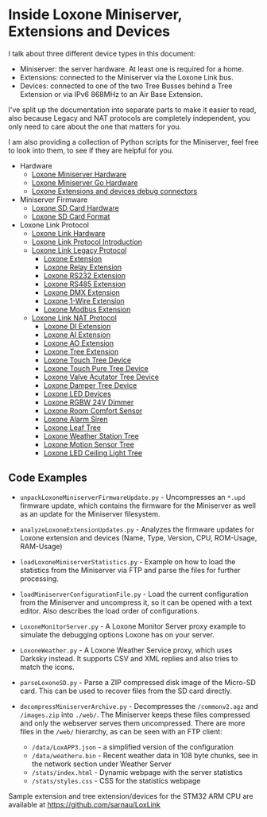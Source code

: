# Inside Loxone Miniserver, Extensions and Devices

I talk about three different device types in this document:

  - Miniserver: the server hardware. At least one is required for a home.
  - Extensions: connected to the Miniserver via the Loxone Link bus.
  - Devices: connected to one of the two Tree Busses behind a Tree Extension or via IPv6 868MHz to an Air Base Extension.

I've split up the documentation into separate parts to make it easier to read, also because Legacy and NAT protocols are completely independent, you only need to care about the one that matters for you.

I am also providing a collection of Python scripts for the Miniserver, feel free to look into them, to see if they are helpful for you.

- Hardware
    - [Loxone Miniserver Hardware](LoxoneMiniserverHardware.md)
    - [Loxone Miniserver Go Hardware](LoxoneMiniserverGoHardware.md)
    - [Loxone Extensions and devices debug connectors](LoxoneDebugConnectors.md)
- Miniserver Firmware
    - [Loxone SD Card Hardware](LoxoneSDCards.md)
    - [Loxone SD Card Format](LoxoneSDCardFormat.md)
- Loxone Link Protocol
    - [Loxone Link Hardware](LoxoneLinkHardware.md)
    - [Loxone Link Protocol Introduction](LoxoneLinkProtocolIntro.md)
    - [Loxone Link Legacy Protocol](./Legacy/LoxoneLinkLegacyProtocol.md)
        - [Loxone Extension](./Legacy/LoxoneLinkLegacyExtension.md)
        - [Loxone Relay Extension](./Legacy/LoxoneLinkLegacyExtensionRelay.md)
        - [Loxone RS232 Extension](./Legacy/LoxoneLinkLegacyExtensionRS232.md)
        - [Loxone RS485 Extension](./Legacy/LoxoneLinkLegacyExtensionRS485.md)
        - [Loxone DMX Extension](./Legacy/LoxoneLinkLegacyExtensionDMX.md)
        - [Loxone 1-Wire Extension](./Legacy/LoxoneLinkLegacyExtension1Wire.md)
        - [Loxone Modbus Extension](./Legacy/LoxoneLinkLegacyExtensionModbus.md)
    - [Loxone Link NAT Protocol](./NAT/LoxoneLinkNATProtocol.md)
        - [Loxone DI Extension](./NAT/LoxoneLinkNATExtensionDI.md)
        - [Loxone AI Extension](./NAT/LoxoneLinkNATExtensionAI.md)
        - [Loxone AO Extension](./NAT/LoxoneLinkNATExtensionAO.md)
        - [Loxone Tree Extension](./NAT/LoxoneLinkNATTreeExtension.md)
        - [Loxone Touch Tree Device](./NAT/LoxoneLinkNATTreeTouch.md)
        - [Loxone Touch Pure Tree Device](./NAT/LoxoneLinkNATTreeTouchPure.md)
        - [Loxone Valve Acutator Tree Device](./NAT/LoxoneLinkNATTreeValveActuator.md)
        - [Loxone Damper Tree Device](./NAT/LoxoneLinkNATTreeDamper.md)
        - [Loxone LED Devices](./NAT/LoxoneLinkNATLED.md)
        - [Loxone RGBW 24V Dimmer](./NAT/LoxoneLinkNATTreeRGBW24VDimmer.md)
        - [Loxone Room Comfort Sensor](./NAT/LoxoneLinkNATTreeRoomComfortSensor.md)
        - [Loxone Alarm Siren](./NAT/LoxoneLinkNATTreeAlarmSiren.md)
        - [Loxone Leaf Tree](./NAT/LoxoneLinkNATTreeLeaf.md)
        - [Loxone Weather Station Tree](./NAT/LoxoneLinkNATTreeWeatherStation.md)
        - [Loxone Motion Sensor Tree](./NAT/LoxoneLinkNATTreeMotionSensor.md)
        - [Loxone LED Ceiling Light Tree](./NAT/LoxoneLinkNATTreeLEDCeilingLight.md)

## Code Examples

- `unpackLoxoneMiniserverFirmwareUpdate.py` - Uncompresses an `*.upd` firmware update, which contains the firmware for the Miniserver as well as an update for the Miniserver filesystem.
- `analyzeLoxoneExtensionUpdates.py` - Analyzes the firmware updates for Loxone extension and devices (Name, Type, Version, CPU, ROM-Usage, RAM-Usage)
- `loadLoxoneMiniserverStatistics.py` - Example on how to load the statistics from the Miniserver via FTP and parse the files for further processing.
- `loadMiniserverConfigurationFile.py` - Load the current configuration from the Miniserver and uncompress it, so it can be opened with a text editor. Also describes the load order of configurations.
- `LoxoneMonitorServer.py` - A Loxone Monitor Server proxy example to simulate the debugging options Loxone has on your server.
- `LoxoneWeather.py` - A Loxone Weather Service proxy, which uses Darksky instead. It supports CSV and XML replies and also tries to match the icons.
- `parseLoxoneSD.py` - Parse a ZIP compressed disk image of the Micro-SD card. This can be used to recover files from the SD card directly.
- `decompressMiniserverArchive.py` - Decompresses the `/commonv2.agz` and `/images.zip` into `./web/`. The Miniserver keeps these files compressed and only the webserver serves them uncompressed. There are more files in the `/web/` hierarchy, as can be seen with an FTP client:

    - `/data/LoxAPP3.json` - a simplified version of the configuration
    - `/data/weatheru.bin` - Recent weather data in 108 byte chunks, see in the network section under Weather Server
    - `/stats/index.html` - Dynamic webpage with the server statistics
    - `/stats/styles.css` - CSS for the statistics webpage

Sample extension and tree extension/devices for the STM32 ARM CPU are available at https://github.com/sarnau/LoxLink
